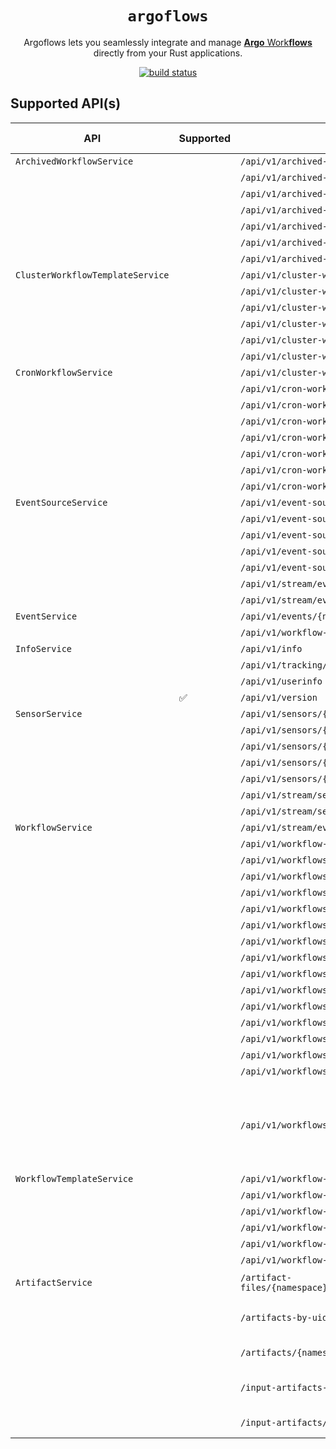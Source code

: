 <div align="center">
  <h1><code>argoflows</code></h1>

  <p>
    Argoflows lets you seamlessly integrate and manage 
    <a href="https://argo-workflows.readthedocs.io/en/latest/">
      <strong>Argo</strong> Work<strong>flows</strong>
    </a>directly from your Rust applications.
  </p>

  <p>
    <a href="https://github.com/gauravgahlot/argoflows/actions?query=workflow%3ACI"><img src="https://github.com/gauravgahlot/argoflows/actions/workflows/ci.yaml/badge.svg" alt="build status" /></a>
    <!-- <a href="https://docs.rs/whisk"><img src="https://docs.rs/whisk/badge.svg" alt="Documentation Status" /></a> -->
  </p>
</div>

## Supported API(s)

| API                              | Supported | HTTP Request                                                                                         | HTTP Verb | Description                                                                         |
| -------------------------------- | --------- | ---------------------------------------------------------------------------------------------------- | --------- | ----------------------------------------------------------------------------------- |
| `ArchivedWorkflowService`        |           | `/api/v1/archived-workflows`                                                                         | GET       |                                                                                     |
|                                  |           | `/api/v1/archived-workflows-label-keys`                                                              | GET       |                                                                                     |
|                                  |           | `/api/v1/archived-workflows-label-values`                                                            | GET       |                                                                                     |
|                                  |           | `/api/v1/archived-workflows/{uid}`                                                                   | GET       |                                                                                     |
|                                  |           | `/api/v1/archived-workflows/{uid}`                                                                   | DELETE    |                                                                                     |
|                                  |           | `/api/v1/archived-workflows/{uid}/resubmit`                                                          | PUT       |                                                                                     |
|                                  |           | `/api/v1/archived-workflows/{uid}/retry`                                                             | PUT       |                                                                                     |
| `ClusterWorkflowTemplateService` |           | `/api/v1/cluster-workflow-templates`                                                                 | GET       |                                                                                     |
|                                  |           | `/api/v1/cluster-workflow-templates`                                                                 | POST      |                                                                                     |
|                                  |           | `/api/v1/cluster-workflow-templates/lint`                                                            | POST      |                                                                                     |
|                                  |           | `/api/v1/cluster-workflow-templates/{name}`                                                          | GET       |                                                                                     |
|                                  |           | `/api/v1/cluster-workflow-templates/{name}`                                                          | PUT       |                                                                                     |
|                                  |           | `/api/v1/cluster-workflow-templates/{name}`                                                          | DELETE    |                                                                                     |
| `CronWorkflowService`            |           | `/api/v1/cluster-workflow-templates/{name}`                                                          | GET       |                                                                                     |
|                                  |           | `/api/v1/cron-workflows/{namespace}`                                                                 | POST      |                                                                                     |
|                                  |           | `/api/v1/cron-workflows/{namespace}/lint`                                                            | POST      |                                                                                     |
|                                  |           | `/api/v1/cron-workflows/{namespace}/{name}`                                                          | GET       |                                                                                     |
|                                  |           | `/api/v1/cron-workflows/{namespace}/{name}`                                                          | PUT       |                                                                                     |
|                                  |           | `/api/v1/cron-workflows/{namespace}/{name}`                                                          | DELETE    |                                                                                     |
|                                  |           | `/api/v1/cron-workflows/{namespace}/{name}/resume`                                                   | PUT       |                                                                                     |
|                                  |           | `/api/v1/cron-workflows/{namespace}/{name}/suspend`                                                  | PUT       |                                                                                     |
| `EventSourceService`             |           | `/api/v1/event-sources/{namespace}`                                                                  | GET       |                                                                                     |
|                                  |           | `/api/v1/event-sources/{namespace}`                                                                  | POST      |                                                                                     |
|                                  |           | `/api/v1/event-sources/{namespace}/{name}`                                                           | GET       |                                                                                     |
|                                  |           | `/api/v1/event-sources/{namespace}/{name}`                                                           | PUT       |                                                                                     |
|                                  |           | `/api/v1/event-sources/{namespace}/{name}`                                                           | DELETE    |                                                                                     |
|                                  |           | `/api/v1/stream/event-sources/{namespace}`                                                           | GET       |                                                                                     |
|                                  |           | `/api/v1/stream/event-sources/{namespace}/logs`                                                      | GET       |                                                                                     |
| `EventService`                   |           | `/api/v1/events/{namespace}/{discriminator}`                                                         | POST      |                                                                                     |
|                                  |           | `/api/v1/workflow-event-bindings/{namespace}`                                                        | GET       |                                                                                     |
| `InfoService`                    |           | `/api/v1/info`                                                                                       | GET       |                                                                                     |
|                                  |           | `/api/v1/tracking/event`                                                                             | POST      |                                                                                     |
|                                  |           | `/api/v1/userinfo`                                                                                   | GET       |                                                                                     |
|                                  | ✅        | `/api/v1/version`                                                                                    | GET       |                                                                                     |
| `SensorService`                  |           | `/api/v1/sensors/{namespace}`                                                                        | GET       |                                                                                     |
|                                  |           | `/api/v1/sensors/{namespace}`                                                                        | POST      |                                                                                     |
|                                  |           | `/api/v1/sensors/{namespace}/{name}`                                                                 | GET       |                                                                                     |
|                                  |           | `/api/v1/sensors/{namespace}/{name}`                                                                 | PUT       |                                                                                     |
|                                  |           | `/api/v1/sensors/{namespace}/{name}`                                                                 | DELETE    |                                                                                     |
|                                  |           | `/api/v1/stream/sensors/{namespace}`                                                                 | GET       |                                                                                     |
|                                  |           | `/api/v1/stream/sensors/{namespace}/logs`                                                            | GET       |                                                                                     |
| `WorkflowService`                |           | `/api/v1/stream/events/{namespace}`                                                                  | GET       |                                                                                     |
|                                  |           | `/api/v1/workflow-events/{namespace}`                                                                | GET       |                                                                                     |
|                                  |           | `/api/v1/workflows/{namespace}`                                                                      | GET       |                                                                                     |
|                                  |           | `/api/v1/workflows/{namespace}`                                                                      | POST      |                                                                                     |
|                                  |           | `/api/v1/workflows/{namespace}/lint`                                                                 | POST      |                                                                                     |
|                                  |           | `/api/v1/workflows/{namespace}/submit`                                                               | POST      |                                                                                     |
|                                  |           | `/api/v1/workflows/{namespace}/{name}`                                                               | GET       |                                                                                     |
|                                  |           | `/api/v1/workflows/{namespace}/{name}`                                                               | DELETE    |                                                                                     |
|                                  |           | `/api/v1/workflows/{namespace}/{name}/log`                                                           | GET       |                                                                                     |
|                                  |           | `/api/v1/workflows/{namespace}/{name}/resubmit`                                                      | PUT       |                                                                                     |
|                                  |           | `/api/v1/workflows/{namespace}/{name}/resume`                                                        | PUT       |                                                                                     |
|                                  |           | `/api/v1/workflows/{namespace}/{name}/retry`                                                         | PUT       |                                                                                     |
|                                  |           | `/api/v1/workflows/{namespace}/{name}/set`                                                           | PUT       |                                                                                     |
|                                  |           | `/api/v1/workflows/{namespace}/{name}/stop`                                                          | PUT       |                                                                                     |
|                                  |           | `/api/v1/workflows/{namespace}/{name}/suspend`                                                       | PUT       |                                                                                     |
|                                  |           | `/api/v1/workflows/{namespace}/{name}/terminate`                                                     | PUT       |                                                                                     |
|                                  |           | `/api/v1/workflows/{namespace}/{name}/{podName}/log`                                                 | GET       | DEPRECATED: Cannot work via HTTP if podName is an empty string. Use `WorkflowLogs`. |
| `WorkflowTemplateService`        |           | `/api/v1/workflow-templates/{namespace}`                                                             | GET       |                                                                                     |
|                                  |           | `/api/v1/workflow-templates/{namespace}`                                                             | POST      |                                                                                     |
|                                  |           | `/api/v1/workflow-templates/{namespace}/lint`                                                        | POST      |                                                                                     |
|                                  |           | `/api/v1/workflow-templates/{namespace}/{name}`                                                      | GET       |                                                                                     |
|                                  |           | `/api/v1/workflow-templates/{namespace}/{name}`                                                      | PUT       |                                                                                     |
|                                  |           | `/api/v1/workflow-templates/{namespace}/{name}`                                                      | DELETE    |                                                                                     |
| `ArtifactService`                |           | `/artifact-files/{namespace}/{idDiscriminator}/{id}/{nodeId}/{artifactDiscriminator}/{artifactName}` | GET       | Get an artifact.                                                                    |
|                                  |           | `/artifacts-by-uid/{uid}/{nodeId}/{artifactName}`                                                    | GET       | Get an output artifact by UID.                                                      |
|                                  |           | `/artifacts/{namespace}/{name}/{nodeId}/{artifactName}`                                              | GET       | Get an output artifact.                                                             |
|                                  |           | `/input-artifacts-by-uid/{uid}/{nodeId}/{artifactName}`                                              | GET       | Get an input artifact by UID.                                                       |
|                                  |           | `/input-artifacts/{namespace}/{name}/{nodeId}/{artifactName}`                                        | GET       | Get an input artifact.                                                              |
